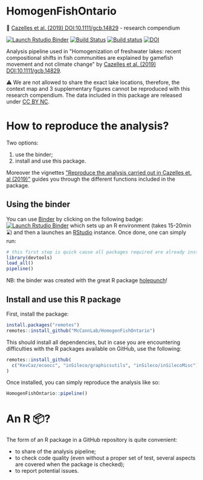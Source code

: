 # HomogenFishOntario
:book: [Cazelles et al. (2019) DOI:10.1111/gcb.14829](https://onlinelibrary.wiley.com/doi/abs/10.1111/gcb.14829) - research compendium

[![Launch Rstudio Binder](http://mybinder.org/badge_logo.svg)](https://mybinder.org/v2/gh/McCannLab/HomogenFishOntario/master?urlpath=rstudio)
[![Build Status](https://travis-ci.org/McCannLab/HomogenFishOntario.svg?branch=master)](https://travis-ci.org/McCannLab/HomogenFishOntario)
[![Build status](https://ci.appveyor.com/api/projects/status/iw2lkapvla1flr8v/branch/master?svg=true)](https://ci.appveyor.com/project/KevCaz/homogenfishontario/branch/master)
[![DOI](https://zenodo.org/badge/205234842.svg)](https://zenodo.org/badge/latestdoi/205234842)






Analysis pipeline used in "Homogenization of freshwater lakes: recent compositional shifts in fish communities are explained by gamefish movement and not climate change" by [Cazelles et al. (2019) DOI:10.1111/gcb.14829](https://onlinelibrary.wiley.com/doi/abs/10.1111/gcb.14829).

:warning: We are not allowed to share the exact lake locations, therefore, the context map and 3 supplementary figures cannot be reproduced with this research compendium. The data included in this package are released under [CC BY NC](https://creativecommons.org/licenses/by-nc/2.0/).


# How to reproduce the analysis?

Two options:

1. use the binder;
2. install and use this package.

Moreover the vignettes ["Reproduce the analysis carried out in Cazelles et. al (2019)"](http://mccannlab.ca/HomogenFishOntario/articles/homogenOntario.html) guides you through the different functions included in the package.



## Using the binder

You can use [Binder](https://mybinder.readthedocs.io/en/latest/index.html#) by
clicking on the following badge: [![Launch Rstudio
Binder](http://mybinder.org/badge_logo.svg)](https://mybinder.org/v2/gh/McCannLab/HomogenFishOntario/master?urlpath=rstudio)
which sets up an R environment (takes 15-20min :hourglass:) and then a launches
an [RStudio](https://www.rstudio.com/) instance. Once done, one can simply run:

```R
# this first step is quick cause all packages required are already installed!
library(devtools)
load_all()
pipeline()
```

NB: the binder was created with the great R package [holepunch](https://karthik.github.io/holepunch/)!



## Install and use this R package

First, install the package:

```r
install.packages("remotes")
remotes::install_github("McCannLab/HomogenFishOntario")
```

This should install all dependencies, but in case you are encountering
difficulties with the R packages available on GitHub, use the following:

```r
remotes::install_github(
  c("KevCaz/ecoocc", "inSileco/graphicsutils", "inSileco/inSilecoMisc")
)
```

Once installed, you can simply reproduce the analysis like so:

```r
HomogenFishOntario::pipeline()
```


# An R :package:?

The form of an R package in a GitHub repository is quite convenient:

- to share of the analysis pipeline;
- to check code quality (even without a proper set of test, several aspects are covered when the package is checked);
- to report potential issues.
